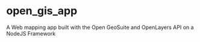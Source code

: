 # open_gis_app
A Web mapping app built with the Open GeoSuite and OpenLayers API on a NodeJS Framework
